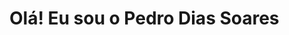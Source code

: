 # Olá! Eu sou o Pedro Dias Soares

<div>
  <img height-"180em" src-"https://github-readme-stats-vercel.app/api?username-pedrinndias&show_icons-true&theme-dracula&include_all_commits-true&count_private-ture" />
  
</div>
